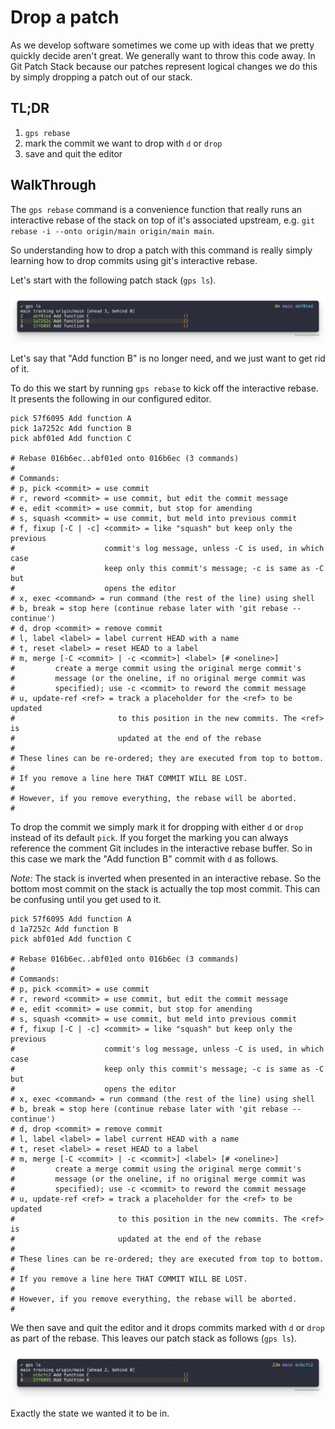 # Drop a patch

As we develop software sometimes we come up with ideas that we pretty quickly
decide aren't great. We generally want to throw this code away. In Git Patch
Stack because our patches represent logical changes we do this by simply
dropping a patch out of our stack.

## TL;DR

1. `gps rebase`
2. mark the commit we want to drop with `d` or `drop`
3. save and quit the editor

## WalkThrough

The `gps rebase` command is a convenience function that really runs an
interactive rebase of the stack on top of it's associated upstream, e.g.
`git rebase -i --onto origin/main origin/main main`.

So understanding how to drop a patch with this command is really simply
learning how to drop commits using git's interactive rebase.

Let's start with the following patch stack (`gps ls`).

![Starting patch stack](../images/guides/drop-a-patch/starting-patch-stack.png)

Let's say that "Add function B" is no longer need, and we just want to get rid
of it.

To do this we start by running `gps rebase` to kick off the interactive rebase.
It presents the following in our configured editor.

```
pick 57f6095 Add function A
pick 1a7252c Add function B
pick abf01ed Add function C

# Rebase 016b6ec..abf01ed onto 016b6ec (3 commands)
#
# Commands:
# p, pick <commit> = use commit
# r, reword <commit> = use commit, but edit the commit message
# e, edit <commit> = use commit, but stop for amending
# s, squash <commit> = use commit, but meld into previous commit
# f, fixup [-C | -c] <commit> = like "squash" but keep only the previous
#                    commit's log message, unless -C is used, in which case
#                    keep only this commit's message; -c is same as -C but
#                    opens the editor
# x, exec <command> = run command (the rest of the line) using shell
# b, break = stop here (continue rebase later with 'git rebase --continue')
# d, drop <commit> = remove commit
# l, label <label> = label current HEAD with a name
# t, reset <label> = reset HEAD to a label
# m, merge [-C <commit> | -c <commit>] <label> [# <oneline>]
#         create a merge commit using the original merge commit's
#         message (or the oneline, if no original merge commit was
#         specified); use -c <commit> to reword the commit message
# u, update-ref <ref> = track a placeholder for the <ref> to be updated
#                       to this position in the new commits. The <ref> is
#                       updated at the end of the rebase
#
# These lines can be re-ordered; they are executed from top to bottom.
#
# If you remove a line here THAT COMMIT WILL BE LOST.
#
# However, if you remove everything, the rebase will be aborted.
#
```

To drop the commit we simply mark it for dropping with either `d` or `drop`
instead of its default `pick`. If you forget the marking you can always
reference the comment Git includes in the interactive rebase buffer. So in this
case we mark the "Add function B" commit with `d` as follows.

*Note:* The stack is inverted when presented in an interactive rebase. So the
bottom most commit on the stack is actually the top most commit. This can be
confusing until you get used to it.

```
pick 57f6095 Add function A
d 1a7252c Add function B
pick abf01ed Add function C

# Rebase 016b6ec..abf01ed onto 016b6ec (3 commands)
#
# Commands:
# p, pick <commit> = use commit
# r, reword <commit> = use commit, but edit the commit message
# e, edit <commit> = use commit, but stop for amending
# s, squash <commit> = use commit, but meld into previous commit
# f, fixup [-C | -c] <commit> = like "squash" but keep only the previous
#                    commit's log message, unless -C is used, in which case
#                    keep only this commit's message; -c is same as -C but
#                    opens the editor
# x, exec <command> = run command (the rest of the line) using shell
# b, break = stop here (continue rebase later with 'git rebase --continue')
# d, drop <commit> = remove commit
# l, label <label> = label current HEAD with a name
# t, reset <label> = reset HEAD to a label
# m, merge [-C <commit> | -c <commit>] <label> [# <oneline>]
#         create a merge commit using the original merge commit's
#         message (or the oneline, if no original merge commit was
#         specified); use -c <commit> to reword the commit message
# u, update-ref <ref> = track a placeholder for the <ref> to be updated
#                       to this position in the new commits. The <ref> is
#                       updated at the end of the rebase
#
# These lines can be re-ordered; they are executed from top to bottom.
#
# If you remove a line here THAT COMMIT WILL BE LOST.
#
# However, if you remove everything, the rebase will be aborted.
#
```

We then save and quit the editor and it drops commits marked with `d` or `drop`
as part of the rebase. This leaves our patch stack as follows (`gps ls`).

![Patch stack after drop](../images/guides/drop-a-patch/patch-stack-after-drop.png)

Exactly the state we wanted it to be in.
